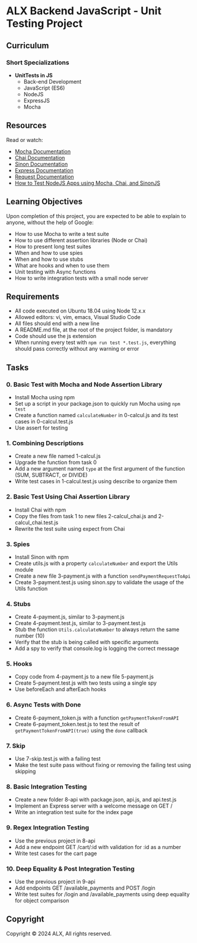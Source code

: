 # ALX Backend JavaScript - Unit Testing Project

## Curriculum

### Short Specializations
- **UnitTests in JS**
  - Back-end Development
  - JavaScript (ES6)
  - NodeJS
  - ExpressJS
  - Mocha

## Resources
Read or watch:
- [Mocha Documentation](https://mochajs.org/)
- [Chai Documentation](https://www.chaijs.com/)
- [Sinon Documentation](https://sinonjs.org/)
- [Express Documentation](https://expressjs.com/)
- [Request Documentation](https://www.npmjs.com/package/request)
- [How to Test NodeJS Apps using Mocha, Chai, and SinonJS](https://scotch.io/tutorials/test-a-node-restful-api-with-mocha-chai-and-sinon)

## Learning Objectives
Upon completion of this project, you are expected to be able to explain to anyone, without the help of Google:

- How to use Mocha to write a test suite
- How to use different assertion libraries (Node or Chai)
- How to present long test suites
- When and how to use spies
- When and how to use stubs
- What are hooks and when to use them
- Unit testing with Async functions
- How to write integration tests with a small node server

## Requirements
- All code executed on Ubuntu 18.04 using Node 12.x.x
- Allowed editors: vi, vim, emacs, Visual Studio Code
- All files should end with a new line
- A README.md file, at the root of the project folder, is mandatory
- Code should use the js extension
- When running every test with `npm run test *.test.js`, everything should pass correctly without any warning or error

## Tasks

### 0. Basic Test with Mocha and Node Assertion Library
- Install Mocha using npm
- Set up a script in your package.json to quickly run Mocha using `npm test`
- Create a function named `calculateNumber` in 0-calcul.js and its test cases in 0-calcul.test.js
- Use assert for testing

### 1. Combining Descriptions
- Create a new file named 1-calcul.js
- Upgrade the function from task 0
- Add a new argument named `type` at the first argument of the function (SUM, SUBTRACT, or DIVIDE)
- Write test cases in 1-calcul.test.js using describe to organize them

### 2. Basic Test Using Chai Assertion Library
- Install Chai with npm
- Copy the files from task 1 to new files 2-calcul_chai.js and 2-calcul_chai.test.js
- Rewrite the test suite using expect from Chai

### 3. Spies
- Install Sinon with npm
- Create utils.js with a property `calculateNumber` and export the Utils module
- Create a new file 3-payment.js with a function `sendPaymentRequestToApi`
- Create 3-payment.test.js using sinon.spy to validate the usage of the Utils function

### 4. Stubs
- Create 4-payment.js, similar to 3-payment.js
- Create 4-payment.test.js, similar to 3-payment.test.js
- Stub the function `Utils.calculateNumber` to always return the same number (10)
- Verify that the stub is being called with specific arguments
- Add a spy to verify that console.log is logging the correct message

### 5. Hooks
- Copy code from 4-payment.js to a new file 5-payment.js
- Create 5-payment.test.js with two tests using a single spy
- Use beforeEach and afterEach hooks

### 6. Async Tests with Done
- Create 6-payment_token.js with a function `getPaymentTokenFromAPI`
- Create 6-payment_token.test.js to test the result of `getPaymentTokenFromAPI(true)` using the `done` callback

### 7. Skip
- Use 7-skip.test.js with a failing test
- Make the test suite pass without fixing or removing the failing test using skipping

### 8. Basic Integration Testing
- Create a new folder 8-api with package.json, api.js, and api.test.js
- Implement an Express server with a welcome message on GET /
- Write an integration test suite for the index page

### 9. Regex Integration Testing
- Use the previous project in 8-api
- Add a new endpoint GET /cart/:id with validation for :id as a number
- Write test cases for the cart page

### 10. Deep Equality & Post Integration Testing
- Use the previous project in 9-api
- Add endpoints GET /available_payments and POST /login
- Write test suites for /login and /available_payments using deep equality for object comparison

## Copyright
Copyright © 2024 ALX, All rights reserved.
